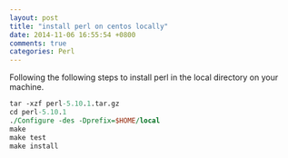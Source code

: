 ```yaml
---
layout: post
title: "install perl on centos locally"
date: 2014-11-06 16:55:54 +0800
comments: true
categories: Perl
---
```

Following the following steps to install perl in the local directory on your machine.

```pl
tar -xzf perl-5.10.1.tar.gz
cd perl-5.10.1
./Configure -des -Dprefix=$HOME/local
make
make test
make install
```